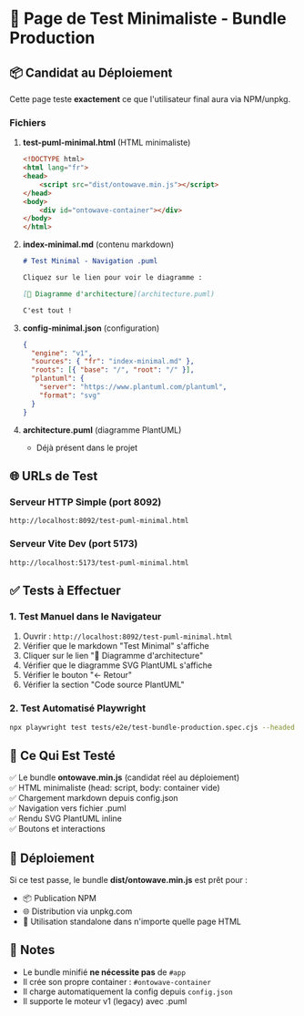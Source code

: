 # 🧪 Page de Test Minimaliste - Bundle Production

## 📦 Candidat au Déploiement

Cette page teste **exactement** ce que l'utilisateur final aura via NPM/unpkg.

### Fichiers

1. **test-puml-minimal.html** (HTML minimaliste)
   ```html
   <!DOCTYPE html>
   <html lang="fr">
   <head>
       <script src="dist/ontowave.min.js"></script>
   </head>
   <body>
       <div id="ontowave-container"></div>
   </body>
   </html>
   ```

2. **index-minimal.md** (contenu markdown)
   ```markdown
   # Test Minimal - Navigation .puml
   
   Cliquez sur le lien pour voir le diagramme :
   
   [📐 Diagramme d'architecture](architecture.puml)
   
   C'est tout !
   ```

3. **config-minimal.json** (configuration)
   ```json
   {
     "engine": "v1",
     "sources": { "fr": "index-minimal.md" },
     "roots": [{ "base": "/", "root": "/" }],
     "plantuml": {
       "server": "https://www.plantuml.com/plantuml",
       "format": "svg"
     }
   }
   ```

4. **architecture.puml** (diagramme PlantUML)
   - Déjà présent dans le projet

## 🌐 URLs de Test

### Serveur HTTP Simple (port 8092)
```
http://localhost:8092/test-puml-minimal.html
```

### Serveur Vite Dev (port 5173)
```
http://localhost:5173/test-puml-minimal.html
```

## ✅ Tests à Effectuer

### 1. Test Manuel dans le Navigateur
1. Ouvrir : `http://localhost:8092/test-puml-minimal.html`
2. Vérifier que le markdown "Test Minimal" s'affiche
3. Cliquer sur le lien "📐 Diagramme d'architecture"
4. Vérifier que le diagramme SVG PlantUML s'affiche
5. Vérifier le bouton "← Retour"
6. Vérifier la section "Code source PlantUML"

### 2. Test Automatisé Playwright
```bash
npx playwright test tests/e2e/test-bundle-production.spec.cjs --headed
```

## 🎯 Ce Qui Est Testé

✅ Le bundle **ontowave.min.js** (candidat réel au déploiement)  
✅ HTML minimaliste (head: script, body: container vide)  
✅ Chargement markdown depuis config.json  
✅ Navigation vers fichier .puml  
✅ Rendu SVG PlantUML inline  
✅ Boutons et interactions  

## 🚀 Déploiement

Si ce test passe, le bundle **dist/ontowave.min.js** est prêt pour :
- 📦 Publication NPM
- 🌐 Distribution via unpkg.com
- 📄 Utilisation standalone dans n'importe quelle page HTML

## 📝 Notes

- Le bundle minifié **ne nécessite pas** de `#app`
- Il crée son propre container : `#ontowave-container`
- Il charge automatiquement la config depuis `config.json`
- Il supporte le moteur v1 (legacy) avec .puml
